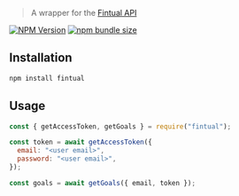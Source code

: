 > A wrapper for the [Fintual API](https://fintual.cl/api-docs/index.html)

[![NPM Version](https://img.shields.io/npm/v/fintual?style=flat-square)](https://www.npmjs.com/package/fintual)
[![npm bundle size](https://img.shields.io/bundlephobia/minzip/fintual?style=flat-square)](https://bundlephobia.com/package/fintual)

## Installation

```bash
npm install fintual
```

## Usage

```js
const { getAccessToken, getGoals } = require("fintual");

const token = await getAccessToken({
  email: "<user email>",
  password: "<user email>",
});

const goals = await getGoals({ email, token });
```
